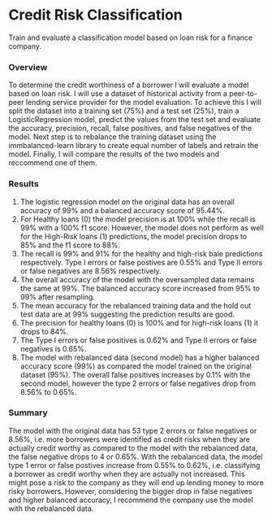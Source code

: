 # Credit Risk Classification
Train and evaluate a classification model based on loan risk for a finance company.

### Overview
To determine the credit worthiness of a borrower I will evaluate a model based on loan risk. I will use a dataset of historical activity from a peer-to-peer lending service provider for the model evaluation. To achieve this I will split the dataset into a training set (75%) and a test set (25%), train a LogisticRegression model, predict the values from the test set and evaluate the accuracy, precision, recall, false positives, and false negatives of the model. Next step is to rebalance the training dataset using the immbalanced-learn library to create equal number of labels and retrain the model. Finally, I will compare the results of the two models and reccommend one of them.

### Results
1.  The logistic regression model on the original data has an overall accuracy of 99% and a balanced accuracy score of 95.44%. 
2. For Healthy loans (0) the model precision is at 100% while the recall is 99% with a 100% f1 score. However, the model does not perform as well for the High-Risk loans (1) predictions, the model precision drops to 85% and the f1 score to 88%. 
3. The recall is 99% and 91% for the healthy and high-risk bale predictions respectively. Type I errors or false postives are 0.55% and Type II errors or false negatives are 8.56% respectively.
4. The overall accuracy of the model with the oversampled data remains the same at 99%. The balanced accuracy score increased from 95% to 99% after resampling. 
5. The mean accuracy for the rebalanced training data and the hold out test data are at 99% suggesting the prediction results are good. 
6. The precision for healthy loans (0) is 100% and for high-risk loans (1) it drops to 84%.
7. The Type I errors or false positives is 0.62% and Type II errors or false negatives is 0.65%.
8. The model with rebalanced data (second model) has a higher balanced accuracy score (99%) as compared the model trained on the original dataset (95%). The overall false positives increases by 0.1% with the second model, however the type 2 errors or false negatives drop from 8.56% to 0.65%. 

### Summary
The model with the original data has 53 type 2 errors or false negatives or 8.56%, i.e. more borrowers were identified as credit risks when they are actually credit worthy as compared to the model with the rebalanced data, the false negative drops to 4 or 0.65%. With the rebalanced data, the model type 1 error or false postives increase from 0.55% to 0.62%, i.e. classifying a borrower as credit worthy when they are actually not increased. This might pose a risk to the company as they will end up lending money to more risky borrowers. However, considering the bigger drop in false negatives and higher balanced accuracy, I recommend the company use the model with the rebalanced data.

